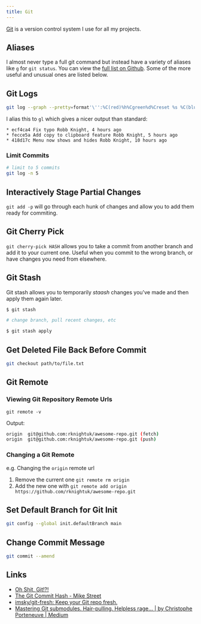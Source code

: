 ```yaml
---
title: Git
---
```


[Git](https://git-scm.com) is a version control system I use for all my projects.

## Aliases

I almost never type a full git command but instead have a variety of aliases like `g` for `git status`. You can view the [full list on Github](https://github.com/rknightuk/dotfiles/blob/master/git/aliases.zsh). Some of the more useful and unusual ones are listed below.

## Git Logs

```bash
git log --graph --pretty=format'\'':%C(red)%h%Cgreen%d%Creset %s %C(blue) %an, %ar%Creset'\
```

I alias this to `gl` which gives a nicer output than standard:

```git
* ecf4ca4 Fix typo Robb Knight, 4 hours ago
* fecce5a Add copy to clipboard feature Robb Knight, 5 hours ago
* 418d17c Menu now shows and hides Robb Knight, 10 hours ago
```

### Limit Commits

```bash
# limit to 5 commits
git log -n 5
```

## Interactively Stage Partial Changes

`git add -p` will go through each hunk of changes and allow you to add them ready for commiting.

## Git Cherry Pick

`git cherry-pick HASH` allows you to take a commit from another branch and add it to your current one. Useful when you commit to the wrong branch, or have changes you need from elsewhere.

## Git Stash

Git stash allows you to temporarily _staash_ changes you've made and then apply them again later.

```bash
$ git stash

# change branch, pull recent changes, etc

$ git stash apply
```

## Get Deleted File Back Before Commit

```bash
git checkout path/to/file.txt
```

## Git Remote

### Viewing Git Repository Remote Urls

`git remote -v`

Output:

```bash
origin  git@github.com:rknightuk/awesome-repo.git (fetch)
origin  git@github.com:rknightuk/awesome-repo.git (push)
```

### Changing a Git Remote

e.g. Changing the `origin` remote url

1. Remove the current one `git remote rm origin`
2. Add the new one with `git remote add origin https://github.com/rknightuk/awesome-repo.git`

## Set Default Branch for Git Init

```bash
git config --global init.defaultBranch main
```

## Change Commit Message

```bash
git commit --amend
```

## Links

- [Oh Shit, Git!?!](https://ohshitgit.com/)
- [The Git Commit Hash - Mike Street](https://www.mikestreety.co.uk/blog/the-git-commit-hash)
- [imsky/git-fresh: Keep your Git repo fresh.](https://github.com/imsky/git-fresh)
- [Mastering Git submodules. Hair-pulling. Helpless rage… | by Christophe Porteneuve | Medium](https://medium.com/@porteneuve/mastering-git-submodules-34c65e940407)
